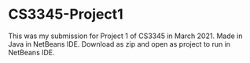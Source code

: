 # CS3345-Project1
This was my submission for Project 1 of CS3345 in March 2021. Made in Java in NetBeans IDE. Download as zip and open as project to run in NetBeans IDE.
